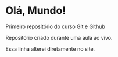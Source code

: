 # Olá, Mundo!
Primeiro repositório do curso Git e Github

Repositório criado durante uma aula ao vivo.

Essa linha alterei diretamente no site.
